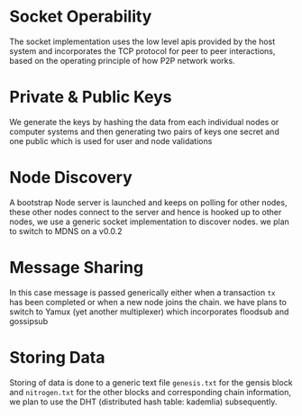 # Socket Operability
The socket implementation uses the low level apis provided by the host system and incorporates the TCP protocol for peer to peer interactions, based on the operating principle of how P2P network works. 

# Private & Public Keys
We generate the keys by hashing the data from each individual nodes or computer systems and then generating two pairs of keys one secret and one public which is used for user and node validations

# Node Discovery
A bootstrap Node server is launched and keeps on polling for other nodes, these other nodes connect to the server and hence is hooked up to other nodes, we use a generic socket implementation to discover nodes. we plan to switch to MDNS on a v0.0.2

# Message Sharing
In this case message is passed generically either when a transaction ```tx ``` has been completed or when a new node joins the chain. we have plans to switch to Yamux (yet another multiplexer) which incorporates floodsub and gossipsub

# Storing Data
Storing of data is done to a generic text file ```genesis.txt``` for the gensis block and ```nitrogen.txt``` for the other blocks and corresponding chain information, we plan to use the DHT (distributed hash table: kademlia) subsequently.